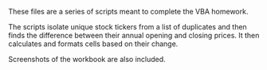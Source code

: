 These files are a series of scripts meant to complete the VBA homework.

The scripts isolate unique stock tickers from a list of duplicates and
then finds the difference between their annual opening and closing prices.
It then calculates and formats cells based on their change.

Screenshots of the workbook are also included.